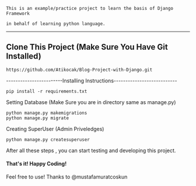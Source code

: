 ```
This is an example/practice project to learn the basis of Django Framework

in behalf of learning python language.
```

--------------------------------------------------------------------------
Clone This Project (Make Sure You Have Git Installed)
--------------------------------------------------------------------------
```
https://github.com/Atikocak/Blog-Project-with-Django.git
```
------------------------Installing Instructions---------------------------

```
pip install -r requirements.txt
```

Setting Database 
(Make Sure you are in directory same as manage.py)
```
python manage.py makemigrations
python manage.py migrate
```
Creating SuperUser (Admin Priveledges) 
```
python manage.py createsuperuser
```

After all these steps , you can start testing and developing this project. 

#### That's it! Happy Coding!



Feel free to use! 
Thanks to @mustafamuratcoskun
